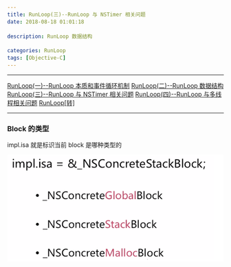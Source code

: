 ```yaml
---
title: RunLoop(三)--RunLoop 与 NSTimer 相关问题
date: 2018-08-18 01:01:18

description: RunLoop 数据结构

categories: RunLoop
tags: [Objective-C]
---
```


*******
[RunLoop(一)--RunLoop 本质和事件循环机制](https://xiaopengmonsters.github.io/2018/07/16/Block--Block%20%E6%9C%AC%E8%B4%A8%E5%92%8C%E6%88%AA%E8%8E%B7%E5%8F%98%E9%87%8F/)
[RunLoop(二)--RunLoop 数据结构](https://xiaopengmonsters.github.io/2018/07/16/Block--Block%20%E6%9C%AC%E8%B4%A8%E5%92%8C%E6%88%AA%E8%8E%B7%E5%8F%98%E9%87%8F/)
[RunLoop(三)--RunLoop 与 NSTimer 相关问题](https://xiaopengmonsters.github.io/2018/07/16/Block--Block%20%E6%9C%AC%E8%B4%A8%E5%92%8C%E6%88%AA%E8%8E%B7%E5%8F%98%E9%87%8F/)
[RunLoop(四)--RunLoop 与多线程相关问题](https://xiaopengmonsters.github.io/2018/07/16/Block--Block%20%E6%9C%AC%E8%B4%A8%E5%92%8C%E6%88%AA%E8%8E%B7%E5%8F%98%E9%87%8F/)
[RunLoop[转]](https://xiaopengmonsters.github.io/2017/04/20/RunLoop/)
******

### Block 的类型

impl.isa 就是标识当前 block 是哪种类型的

![](/img/Block的类型.png)

